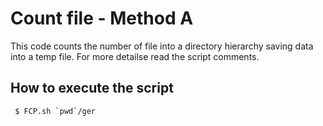 # Count file - Method A

This code counts the number of file into a directory hierarchy saving data into a temp file.
For more detailse read the script comments.

## How to execute the script
```console
 $ FCP.sh `pwd`/ger
 ```